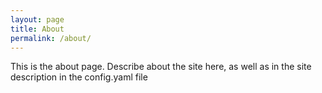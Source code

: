 ```yaml
---
layout: page
title: About
permalink: /about/
---
```


This is the about page. Describe about the site here, as well as in the site description in the config.yaml file
